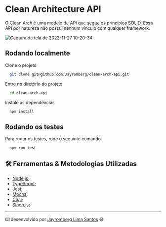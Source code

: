 # Clean Architecture API
O Clean Arch é uma modelo de API que segue os princípios SOLID. Essa API por natureza não possui nenhum vinculo com qualquer framework.

![Captura de tela de 2022-11-27 10-20-34](https://user-images.githubusercontent.com/95861623/204137946-004a224a-1c08-4b1a-816c-630c2cfecc9e.png)

## Rodando localmente

Clone o projeto

```bash
  git clone git@github.com:Jayromberg/clean-arch-api.git
```

Entre no diretório do projeto

```bash
  cd clean-arch-api
```

Instale as dependências

```bash
  npm install
```

## Rodando os testes

Para rodar os testes, rode o seguinte comando

```bash
  npm run test
```

## 🛠️ Ferramentas & Metodologias Utilizadas

- [Node.js](https://nodejs.org/en/);
- [TypeScript](https://www.typescriptlang.org/);
- [Jest](https://jestjs.io/pt-BR/);
- [Mocha](https://mochajs.org/);
- [Chai](https://www.chaijs.com/);
- [Sinon.js](https://sinonjs.org/);

---
⌨️ desenvolvido por [Jayromberg Lima Santos](https://www.linkedin.com/in/jayromberg-lima-santos) 😄
